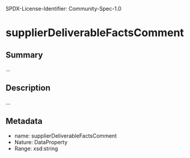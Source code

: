 SPDX-License-Identifier: Community-Spec-1.0

# supplierDeliverableFactsComment

## Summary

...

## Description

...

## Metadata

- name: supplierDeliverableFactsComment
- Nature: DataProperty
- Range: xsd:string
